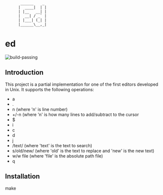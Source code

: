 
           ______    _  
          |  ____|  | |  
          | |__   __| |  
          |  __| / _` |  
          | |___| (_| |  
          |______\__,_|  
 
# ed  
![build-passing](https://img.shields.io/badge/build-passing-brightgreen)  
## Introduction
This project is a partial implementation for one of the first editors developed in Unix. It supports the following operations:
- a  
- .  
- n (where 'n' is line number)  
- +/-n  (where 'n' is how many lines to add/subtract to the cursor  
- $  
- i  
- c  
- d  
- j  
- /text/ (where 'text' is the text to search)  
- s/old/new/ (where 'old' is the text to replace and 'new' is the new text)  
- w/w file (where 'file' is the absolute path file)  
- q  

## Installation
make
